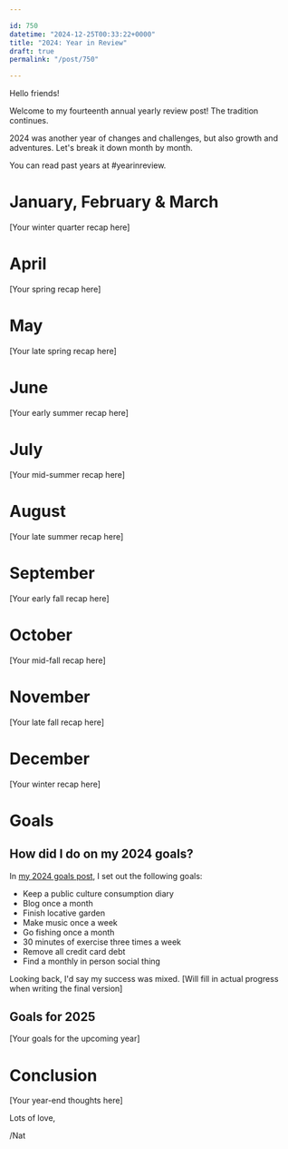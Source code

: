 ```yaml
---

id: 750
datetime: "2024-12-25T00:33:22+0000"
title: "2024: Year in Review"
draft: true
permalink: "/post/750"

---
```


Hello friends!

Welcome to my fourteenth annual yearly review post! The tradition continues.

2024 was another year of changes and challenges, but also growth and adventures. Let's break it down month by month.

You can read past years at #yearinreview.

# January, February & March

[Your winter quarter recap here]

# April

[Your spring recap here]

# May

[Your late spring recap here]

# June

[Your early summer recap here]

# July

[Your mid-summer recap here]

# August

[Your late summer recap here]

# September

[Your early fall recap here]

# October

[Your mid-fall recap here]

# November

[Your late fall recap here]

# December

[Your winter recap here]

# Goals

## How did I do on my 2024 goals?

In [my 2024 goals post](https://writing.natwelch.com/post/731), I set out the following goals:

 - Keep a public culture consumption diary
 - Blog once a month
 - Finish locative garden
 - Make music once a week
 - Go fishing once a month
 - 30 minutes of exercise three times a week
 - Remove all credit card debt
 - Find a monthly in person social thing



Looking back, I'd say my success was mixed. [Will fill in actual progress when writing the final version]

## Goals for 2025

[Your goals for the upcoming year]



# Conclusion

[Your year-end thoughts here]

Lots of love,

/Nat
